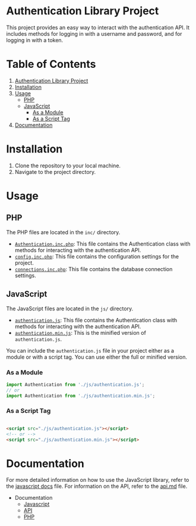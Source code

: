 # Authentication Library Project

This project provides an easy way to interact with the authentication API. It includes methods for logging in with a username and password, and for logging in with a token.

# Table of Contents

1. [Authentication Library Project](#authentication-library-project)
2. [Installation](#installation)
3. [Usage](#usage)
    - [PHP](#php)
    - [JavaScript](#javascript)
        - [As a Module](#as-a-module)
        - [As a Script Tag](#as-a-script-tag)
4. [Documentation](#documentation)

# Installation

1. Clone the repository to your local machine.
2. Navigate to the project directory.

# Usage

## PHP

The PHP files are located in the `inc/` directory.

- [`Authentication.inc.php`](inc/Authentication.inc.php): This file contains the Authentication class with methods for interacting with the authentication API.
- [`config.inc.php`](inc/config.inc.php): This file contains the configuration settings for the project.
- [`connections.inc.php`](inc/connections.inc.php): This file contains the database connection settings.

## JavaScript

The JavaScript files are located in the `js/` directory.

- [`authentication.js`](js/authentication.js): This file contains the Authentication class with methods for interacting with the authentication API.
- [`authentication.min.js`](js/authentication.min.js): This is the minified version of `authentication.js`.

You can include the `authentication.js` file in your project either as a module or with a script tag. You can use either the full or minified version.

### As a Module

```javascript
import Authentication from './js/authentication.js';
// or
import Authentication from './js/authentication.min.js';
```

### As a Script Tag

```html

<script src="./js/authentication.js"></script>
<!-- or -->
<script src="./js/authentication.min.js"></script>
```

# Documentation

For more detailed information on how to use the JavaScript library, refer to the [javascript docs](js/README.MD) file. For information on the API, refer to the [api.md](api.md) file.

- Documentation
    - [Javascript](js/README.md)
    - [API](api.md)
    - [PHP](inc/README.md)